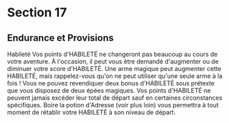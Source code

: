 # Section 17

## Endurance et Provisions

Habileté
Vos points d'HABILETÉ ne changeront pas beaucoup au cours de votre aventure. À l'occasion, il peut vous être demandé d'augmenter ou de diminuer votre score d'HABILETÉ. Une arme magique peut augmenter cette HABILETÉ, mais rappelez-vous qu'on ne peut utiliser qu'une seule arme à la fois ! Vous ne pouvez revendiquer deux bonus d'HABILETÉ sous prétexte que vous disposez de deux épées magiques. Vos points d'HABILETÉ ne peuvent jamais excéder leur total de départ sauf en certaines circonstances spécifiques. Boire la potion d'Adresse (voir plus loin) vous permettra à tout moment de rétablir votre HABILETÉ à son niveau de départ.